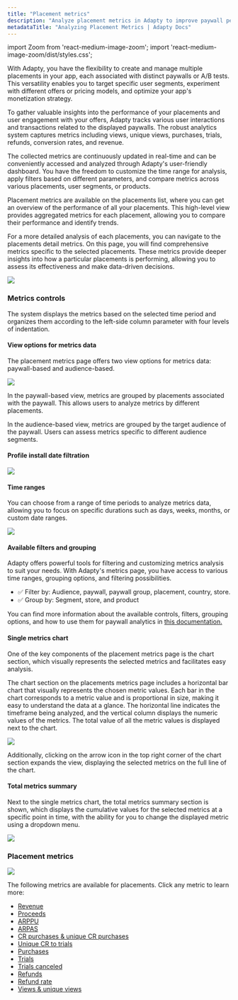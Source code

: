 ```yaml
---
title: "Placement metrics"
description: "Analyze placement metrics in Adapty to improve paywall performance."
metadataTitle: "Analyzing Placement Metrics | Adapty Docs"
---
```


import Zoom from 'react-medium-image-zoom';
import 'react-medium-image-zoom/dist/styles.css';

With Adapty, you have the flexibility to create and manage multiple placements in your app, each associated with distinct paywalls or A/B tests. This versatility enables you to target specific user segments, experiment with different offers or pricing models, and optimize your app's monetization strategy.

To gather valuable insights into the performance of your placements and user engagement with your offers, Adapty tracks various user interactions and transactions related to the displayed paywalls. The robust analytics system captures metrics including views, unique views, purchases, trials, refunds, conversion rates, and revenue.

The collected metrics are continuously updated in real-time and can be conveniently accessed and analyzed through Adapty's user-friendly dashboard. You have the freedom to customize the time range for analysis, apply filters based on different parameters, and compare metrics across various placements, user segments, or products.

Placement metrics are available on the placements list, where you can get an overview of the performance of all your placements. This high-level view provides aggregated metrics for each placement, allowing you to compare their performance and identify trends.

For a more detailed analysis of each placements, you can navigate to the placements detail metrics. On this page, you will find comprehensive metrics specific to the selected placements. These metrics provide deeper insights into how a particular placements is performing, allowing you to assess its effectiveness and make data-driven decisions.


<Zoom>
  <img src={require('./img/3e711fc-CleanShot_2023-07-26_at_14.55.042x.webp').default}
  style={{
    border: 'none', /* border width and color */
    width: '700px', /* image width */
    display: 'block', /* for alignment */
    margin: '0 auto' /* center alignment */
  }}
/>
</Zoom>





### Metrics controls

The system displays the metrics based on the selected time period and organizes them according to the left-side column parameter with four levels of indentation.

#### View options for metrics data

The placement metrics page offers two view options for metrics data: paywall-based and audience-based.


<Zoom>
  <img src={require('./img/9d26b32-Export-1690376094858.gif').default}
  style={{
    border: '1px solid #727272', /* border width and color */
    width: '700px', /* image width */
    display: 'block', /* for alignment */
    margin: '0 auto' /* center alignment */
  }}
/>
</Zoom>





In the paywall-based view, metrics are grouped by placements associated with the paywall. This allows users to analyze metrics by different placements.

In the audience-based view, metrics are grouped by the target audience of the paywall. Users can assess metrics specific to different audience segments.

#### Profile install date filtration


<Zoom>
  <img src={require('./img/b1e4155-Export-1690375904086.gif').default}
  style={{
    border: '1px solid #727272', /* border width and color */
    width: '700px', /* image width */
    display: 'block', /* for alignment */
    margin: '0 auto' /* center alignment */
  }}
/>
</Zoom>





#### Time ranges

You can choose from a range of time periods to analyze metrics data, allowing you to focus on specific durations such as days, weeks, months, or custom date ranges.


<Zoom>
  <img src={require('./img/15d2c3e-CleanShot_2023-07-26_at_16.49.272x.webp').default}
  style={{
    border: '1px solid #727272', /* border width and color */
    width: '700px', /* image width */
    display: 'block', /* for alignment */
    margin: '0 auto' /* center alignment */
  }}
/>
</Zoom>





#### Available filters and grouping

Adapty offers powerful tools for filtering and customizing metrics analysis to suit your needs. With Adapty's metrics page, you have access to various time ranges, grouping options, and filtering possibilities.

- ✅ Filter by: Audience, paywall, paywall group, placement, country, store.
- ✅ Group by: Segment, store, and product

You can find more information about the available controls, filters, grouping options, and how to use them for paywall analytics in [this documentation.](controls-filters-grouping-compare-proceeds)

#### Single metrics chart

One of the key components of the placement metrics page is the chart section, which visually represents the selected metrics and facilitates easy analysis.

The chart section on the placements metrics page includes a horizontal bar chart that visually represents the chosen metric values. Each bar in the chart corresponds to a metric value and is proportional in size, making it easy to understand the data at a glance. The horizontal line indicates the timeframe being analyzed, and the vertical column displays the numeric values of the metrics. The total value of all the metric values is displayed next to the chart.


<Zoom>
  <img src={require('./img/4623c5b-Export-1690375597411.gif').default}
  style={{
    border: '1px solid #727272', /* border width and color */
    width: '700px', /* image width */
    display: 'block', /* for alignment */
    margin: '0 auto' /* center alignment */
  }}
/>
</Zoom>





Additionally, clicking on the arrow icon in the top right corner of the chart section expands the view, displaying the selected metrics on the full line of the chart.

#### Total metrics summary

Next to the single metrics chart, the total metrics summary section is shown, which displays the cumulative values for the selected metrics at a specific point in time, with the ability for you to change the displayed metric using a dropdown menu.


<Zoom>
  <img src={require('./img/0f647cf-CleanShot_2023-07-26_at_14.55.492x.webp').default}
  style={{
    border: '1px solid #727272', /* border width and color */
    width: '700px', /* image width */
    display: 'block', /* for alignment */
    margin: '0 auto' /* center alignment */
  }}
/>
</Zoom>





### Placement metrics

<Zoom>
  <img src={require('./img/771a0f0-Export-1690375049771.gif').default}
  style={{
    border: '1px solid #727272', /* border width and color */
    width: '700px', /* image width */
    display: 'block', /* for alignment */
    margin: '0 auto' /* center alignment */
  }}
/>
</Zoom>

The following metrics are available for placements. Click any metric to learn more:
- [Revenue](https://adapty.io/docs/metrics#revenue)
- [Proceeds](https://adapty.io/docs/metrics#proceeds)
- [ARPPU](https://adapty.io/docs/metrics#arppu)
- [ARPAS](https://adapty.io/docs/metrics#arpas)
- [CR purchases & unique CR purchases](https://adapty.io/docs/metrics#cr-purchases--unique-cr-purchases)
- [Unique CR to trials](https://adapty.io/docs/metrics#unique-cr-trials)
- [Purchases](https://adapty.io/docs/metrics#purchases)
- [Trials](https://adapty.io/docs/metrics#trials)
- [Trials canceled](https://adapty.io/docs/metrics#trials-cancelled)
- [Refunds](https://adapty.io/docs/metrics#refunds)
- [Refund rate](https://adapty.io/docs/metrics#refund-rate)
- [Views & unique views](https://adapty.io/docs/metrics#views--unique-views)